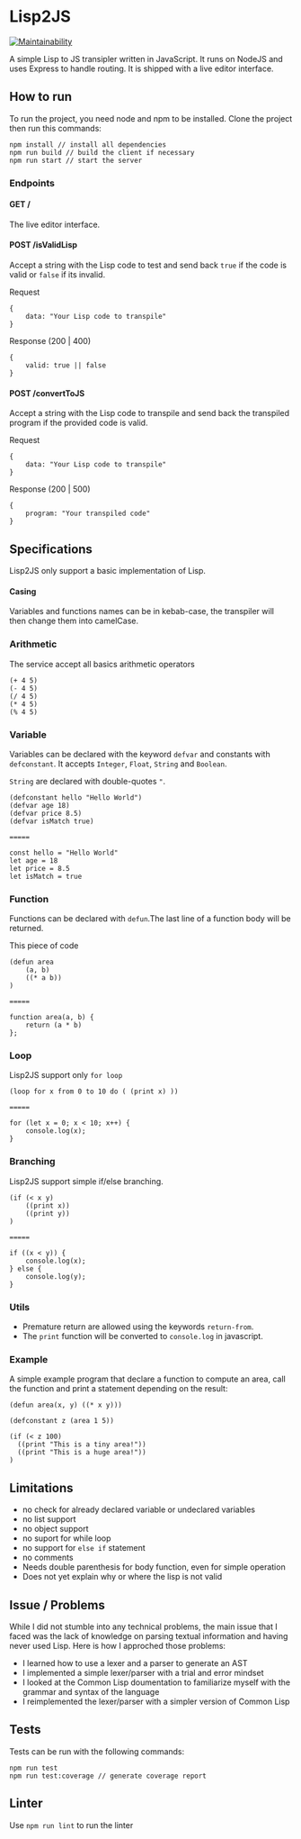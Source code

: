 # Lisp2JS

[![Maintainability](https://api.codeclimate.com/v1/badges/ec6385ec7c10ef56e2bb/maintainability)](https://codeclimate.com/github/montmirail/lisp2js/maintainability)

A simple Lisp to JS transipler written in JavaScript.
It runs on NodeJS and uses Express to handle routing.
It is shipped with a live editor interface.

## How to run

To run the project, you need node and npm to be installed. Clone the project
then run this commands:
```
npm install // install all dependencies
npm run build // build the client if necessary
npm run start // start the server
```

### Endpoints

#### GET /

The live editor interface.

#### POST /isValidLisp
Accept a string with the Lisp code to test and send back `true` if the code is valid or `false` if its invalid.

Request
```
{
    data: "Your Lisp code to transpile"
}
```

Response (200 | 400)
```
{
    valid: true || false
}
```

#### POST /convertToJS
Accept a string with the Lisp code to transpile and send back the transpiled program if the provided code is valid.

Request
```
{
    data: "Your Lisp code to transpile"
}
```

Response (200 | 500)
```
{
    program: "Your transpiled code"
}
```

## Specifications

Lisp2JS only support a basic implementation of Lisp.

#### Casing
Variables and functions names can be in kebab-case, the transpiler will then change them into camelCase.

### Arithmetic

The service accept all basics arithmetic operators
```
(+ 4 5)
(- 4 5)
(/ 4 5)
(* 4 5)
(% 4 5)
```

### Variable

Variables can be declared with the keyword `defvar` and constants with `defconstant`.
It accepts `Integer`, `Float`, `String` and `Boolean`.

`String` are declared with double-quotes `"`.

```
(defconstant hello "Hello World")
(defvar age 18)
(defvar price 8.5)
(defvar isMatch true)

=====

const hello = "Hello World"
let age = 18
let price = 8.5
let isMatch = true
```

### Function

Functions can be declared with `defun`.The last line of a function body will be returned.

This piece of code
```
(defun area
    (a, b)
    ((* a b))
)

=====

function area(a, b) {
    return (a * b)
};
```

### Loop

Lisp2JS support only `for loop`
```
(loop for x from 0 to 10 do ( (print x) ))

=====

for (let x = 0; x < 10; x++) {
    console.log(x);
}
```

### Branching

Lisp2JS support simple if/else branching.

```
(if (< x y)
    ((print x))
    ((print y))
)

=====

if ((x < y)) {
    console.log(x);
} else {
    console.log(y);
}
```

### Utils
- Premature return are allowed using the keywords `return-from`.
- The `print` function will be converted to `console.log` in javascript.

### Example

A simple example program that declare a function to compute an area, call the function
and print a statement depending on the result:
```
(defun area(x, y) ((* x y)))

(defconstant z (area 1 5))

(if (< z 100)
  ((print "This is a tiny area!"))
  ((print "This is a huge area!"))
)
```

## Limitations

- no check for already declared variable or undeclared variables
- no list support
- no object support
- no suport for while loop
- no support for `else if` statement
- no comments
- Needs double parenthesis for body function, even for simple operation
- Does not yet explain why or where the lisp is not valid

## Issue / Problems

While I did not stumble into any technical problems, the main issue that I faced was the
lack of knowledge on parsing textual information and having never used Lisp.
Here is how I approched those problems:

- I learned how to use a lexer and a parser to generate an AST
- I implemented a simple lexer/parser with a trial and error mindset
- I looked at the Common Lisp doumentation to familiarize myself with the grammar and syntax of the language
- I reimplemented the lexer/parser with a simpler version of Common Lisp

## Tests

Tests can be run with the following commands:
```
npm run test
npm run test:coverage // generate coverage report
```


## Linter

Use `npm run lint` to run the linter